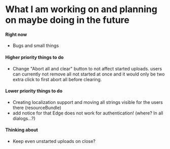 # What I am working on and planning on maybe doing in the future

#### Right now
- Bugs and small things

#### Higher priority things to do
- Change "Abort all and clear" button to not affect started uploads.
users can currently not remove all not started at once and it would
only be two extra click to first abort all before clearing.

#### Lower priority things to do
- Creating localization support and moving all strings visible for the
users there (resourceBundle)
- add notice for that Edge does not work for authentication!
(where? In all dialogs...?)

#### Thinking about
- Keep even unstarted uploads on close?